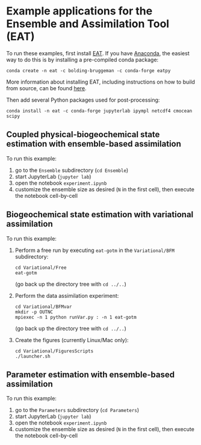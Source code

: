 # Example applications for the Ensemble and Assimilation Tool (EAT)

To run these examples, first install [EAT](https://github.com/BoldingBruggeman/eat/wiki). If you have [Anaconda](https://www.anaconda.com), the easiest way to do this is by installing a pre-compiled conda package:
```
conda create -n eat -c bolding-bruggeman -c conda-forge eatpy
```

More information about installing EAT, including instructions on how to build from source, can be found [here](https://github.com/BoldingBruggeman/eat/wiki#installing).

Then add several Python packages used for post-processing:

```
conda install -n eat -c conda-forge jupyterlab ipympl netcdf4 cmocean scipy
```

## Coupled physical-biogeochemical state estimation with ensemble-based assimilation

To run this example:

1. go to the `Ensemble` subdirectory (`cd Ensemble`)
2. start JupyterLab (`jupyter lab`)
3. open the notebook `experiment.ipynb`
4. customize the ensemble size as desired (`N` in the first cell), then execute the notebook cell-by-cell

## Biogeochemical state estimation with variational assimilation

To run this example:

1. Perform a free run by executing `eat-gotm` in the `Variational/BFM` subdirectory:
   ```
   cd Variational/Free
   eat-gotm
   ```
   (go back up the directory tree with `cd ../..`)

2. Perform the data assimilation experiment:
   ```
   cd Variational/BFMvar
   mkdir -p OUTNC
   mpiexec -n 1 python runVar.py : -n 1 eat-gotm
   ```
   (go back up the directory tree with `cd ../..`)

2. Create the figures (currently Linux/Mac only):
   ```
   cd Variational/FiguresScripts
   ./launcher.sh
   ```

## Parameter estimation with ensemble-based assimilation

To run this example:

1. go to the `Parameters` subdirectory (`cd Parameters`)
2. start JupyterLab (`jupyter lab`)
3. open the notebook `experiment.ipynb`
4. customize the ensemble size as desired (`N` in the first cell), then execute the notebook cell-by-cell
